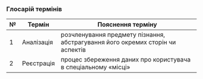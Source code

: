 ### Глосарій термінів

| №    | Термін | Пояснення терміну |
| ---- | -------| ------------------|
| 1    | Аналізація | розчленування предмету пізнання, абстрагування його окремих сторін чи аспектів |
| 2    | Реєстрація | процес збереження даних про користувача в спеціальному «місці» |
